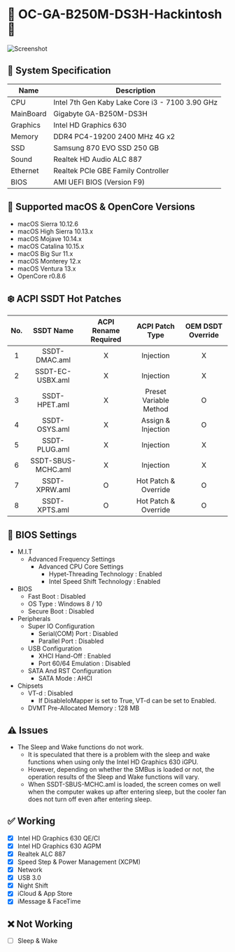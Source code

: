 # 🍧 OC-GA-B250M-DS3H-Hackintosh 🍦

![Screenshot](https://user-images.githubusercontent.com/61459016/200479132-435df64d-67d1-4793-b1d9-4dc842a60396.png)

## 🌿 System Specification
| Name | Description |
| - | - |
| CPU | Intel 7th Gen Kaby Lake Core i3 - 7100 3.90 GHz |
| MainBoard | Gigabyte GA-B250M-DS3H |
| Graphics | Intel HD Graphics 630 |
| Memory | DDR4 PC4-19200 2400 MHz 4G x2 |
| SSD | Samsung 870 EVO SSD 250 GB |
| Sound | Realtek HD Audio ALC 887 |
| Ethernet | Realtek PCIe GBE Family Controller |
| BIOS | AMI UEFI BIOS (Version F9) |

## 🍃 Supported macOS & OpenCore Versions
- macOS Sierra 10.12.6
- macOS High Sierra 10.13.x
- macOS Mojave 10.14.x
- macOS Catalina 10.15.x
- macOS Big Sur 11.x
- macOS Monterey 12.x
- macOS Ventura 13.x
- OpenCore r0.8.6

## ❄️ ACPI SSDT Hot Patches
| No. | SSDT Name | ACPI Rename Required | ACPI Patch Type | OEM DSDT Override |
|:-:|:-:|:-:|:-:|:-:|
| 1 | SSDT-DMAC.aml | X | Injection | X |
| 2 | SSDT-EC-USBX.aml | X | Injection | X |
| 3 | SSDT-HPET.aml | X | Preset Variable Method | O |
| 4 | SSDT-OSYS.aml | X | Assign & Injection | O |
| 5 | SSDT-PLUG.aml | X | Injection | X |
| 6 | SSDT-SBUS-MCHC.aml | X | Injection | X |
| 7 | SSDT-XPRW.aml | O | Hot Patch & Override | O |
| 8 | SSDT-XPTS.aml | O | Hot Patch & Override | O |

## 🍁 BIOS Settings
- M.I.T
  - Advanced Frequency Settings
    - Advanced CPU Core Settings
      - Hypet-Threading Technology : Enabled
      - Intel Speed Shift Technology : Enabled
- BIOS
  - Fast Boot : Disabled
  - OS Type : Windows 8 / 10
  - Secure Boot : Disabled
- Peripherals
  - Super IO Configuration
    - Serial(COM) Port : Disabled
    - Parallel Port : Disabled
  - USB Configuration
    - XHCI Hand-Off : Enabled
    - Port 60/64 Emulation : Disabled
  - SATA And RST Configuration
    - SATA Mode : AHCI
- Chipsets
  - VT-d : Disabled
    - If DisableIoMapper is set to True, VT-d can be set to Enabled.
  - DVMT Pre-Allocated Memory : 128 MB

## ⚠️ Issues
- The Sleep and Wake functions do not work.
  - It is speculated that there is a problem with the sleep and wake functions when using only the Intel HD Graphics 630 iGPU.
  - However, depending on whether the SMBus is loaded or not, the operation results of the Sleep and Wake functions will vary.
  - When SSDT-SBUS-MCHC.aml is loaded, the screen comes on well when the computer wakes up after entering sleep, but the cooler fan does not turn off even after entering sleep.

## ✅ Working
- [X] Intel HD Graphics 630 QE/CI
- [X] Intel HD Graphics 630 AGPM
- [X] Realtek ALC 887
- [X] Speed Step & Power Management (XCPM)
- [X] Network
- [X] USB 3.0
- [X] Night Shift
- [X] iCloud & App Store
- [X] iMessage & FaceTime

## ❌ Not Working
- [ ] Sleep & Wake
